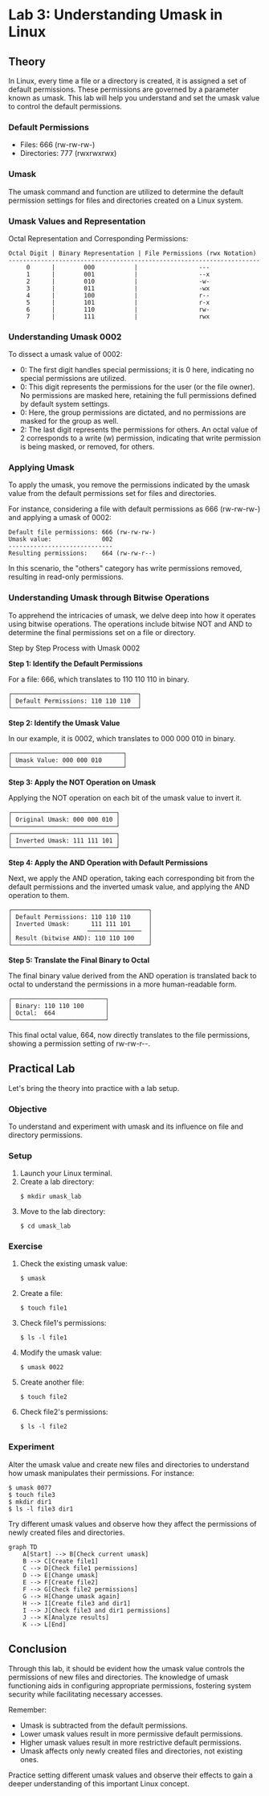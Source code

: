 # Lab 3: Understanding Umask in Linux

## Theory

In Linux, every time a file or a directory is created, it is assigned a set of default permissions. These permissions are governed by a parameter known as umask. This lab will help you understand and set the umask value to control the default permissions.

### Default Permissions
- Files: 666 (rw-rw-rw-)
- Directories: 777 (rwxrwxrwx)

### Umask
The umask command and function are utilized to determine the default permission settings for files and directories created on a Linux system.

### Umask Values and Representation

Octal Representation and Corresponding Permissions:

```
Octal Digit | Binary Representation | File Permissions (rwx Notation)
----------------------------------------------------------------------
     0      |        000           |                 ---
     1      |        001           |                 --x
     2      |        010           |                 -w-
     3      |        011           |                 -wx
     4      |        100           |                 r--
     5      |        101           |                 r-x
     6      |        110           |                 rw-
     7      |        111           |                 rwx
```

### Understanding Umask 0002

To dissect a umask value of 0002:

- 0: The first digit handles special permissions; it is 0 here, indicating no special permissions are utilized.
- 0: This digit represents the permissions for the user (or the file owner). No permissions are masked here, retaining the full permissions defined by default system settings.
- 0: Here, the group permissions are dictated, and no permissions are masked for the group as well.
- 2: The last digit represents the permissions for others. An octal value of 2 corresponds to a write (w) permission, indicating that write permission is being masked, or removed, for others.

### Applying Umask

To apply the umask, you remove the permissions indicated by the umask value from the default permissions set for files and directories.

For instance, considering a file with default permissions as 666 (rw-rw-rw-) and applying a umask of 0002:

```
Default file permissions: 666 (rw-rw-rw-)
Umask value:              002 
-----------------------------
Resulting permissions:    664 (rw-rw-r--)
```

In this scenario, the "others" category has write permissions removed, resulting in read-only permissions.

### Understanding Umask through Bitwise Operations

To apprehend the intricacies of umask, we delve deep into how it operates using bitwise operations. The operations include bitwise NOT and AND to determine the final permissions set on a file or directory.

Step by Step Process with Umask 0002

**Step 1: Identify the Default Permissions**

For a file: 666, which translates to 110 110 110 in binary.

```
┌───────────────────────────────────┐
│ Default Permissions: 110 110 110  │
└───────────────────────────────────┘
```

**Step 2: Identify the Umask Value**

In our example, it is 0002, which translates to 000 000 010 in binary.

```
┌───────────────────────────────┐
│ Umask Value: 000 000 010      │
└───────────────────────────────┘
```

**Step 3: Apply the NOT Operation on Umask**

Applying the NOT operation on each bit of the umask value to invert it.

```
┌─────────────────────────────┐
│ Original Umask: 000 000 010 │
└─────────────────────────────┘
┌─────────────────────────────┐
│ Inverted Umask: 111 111 101 │
└─────────────────────────────┘
```

**Step 4: Apply the AND Operation with Default Permissions**

Next, we apply the AND operation, taking each corresponding bit from the 
default permissions and the inverted umask value, 
and applying the AND operation to them.

```
┌──────────────────────────────────────┐
│ Default Permissions: 110 110 110     │
│ Inverted Umask:      111 111 101     │
│                     ───────────────  │
│ Result (bitwise AND): 110 110 100    │
└──────────────────────────────────────┘
```

**Step 5: Translate the Final Binary to Octal**

The final binary value derived from the AND operation is translated 
back to octal to understand the permissions in a more human-readable form.

```
┌──────────────────────────┐
│ Binary: 110 110 100      │
│ Octal:  664              │
└──────────────────────────┘
```

This final octal value, 664, now directly translates to the file permissions, 
showing a permission setting of rw-rw-r--.

## Practical Lab

Let's bring the theory into practice with a lab setup.

### Objective

To understand and experiment with umask and its influence on file and directory permissions.

### Setup

1. Launch your Linux terminal.
2. Create a lab directory:
   ```
   $ mkdir umask_lab
   ```
3. Move to the lab directory:
   ```
   $ cd umask_lab
   ```

### Exercise

1. Check the existing umask value:
   ```
   $ umask
   ```

2. Create a file:
   ```
   $ touch file1
   ```

3. Check file1's permissions:
   ```
   $ ls -l file1
   ```

4. Modify the umask value:
   ```
   $ umask 0022
   ```

5. Create another file:
   ```
   $ touch file2
   ```

6. Check file2's permissions:
   ```
   $ ls -l file2
   ```

### Experiment

Alter the umask value and create new files and directories to understand how umask manipulates their permissions. For instance:

```
$ umask 0077
$ touch file3
$ mkdir dir1
$ ls -l file3 dir1
```

Try different umask values and observe how they affect the permissions of newly created files and directories.

```mermaid
graph TD
    A[Start] --> B[Check current umask]
    B --> C[Create file1]
    C --> D[Check file1 permissions]
    D --> E[Change umask]
    E --> F[Create file2]
    F --> G[Check file2 permissions]
    G --> H[Change umask again]
    H --> I[Create file3 and dir1]
    I --> J[Check file3 and dir1 permissions]
    J --> K[Analyze results]
    K --> L[End]
```

## Conclusion

Through this lab, it should be evident how the umask value controls the permissions of new files and directories. The knowledge of umask functioning aids in configuring appropriate permissions, fostering system security while facilitating necessary accesses.

Remember:
- Umask is subtracted from the default permissions.
- Lower umask values result in more permissive default permissions.
- Higher umask values result in more restrictive default permissions.
- Umask affects only newly created files and directories, not existing ones.

Practice setting different umask values and observe their effects to gain a deeper understanding of this important Linux concept.
